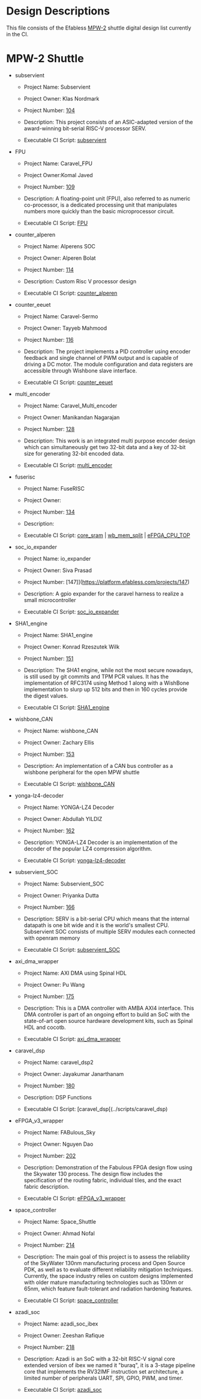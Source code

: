 # Design Descriptions

This file consists of the Efabless
[MPW-2](https://platform.efabless.com/projects/shuttle_name/MPW-2)
shuttle digital design list currently in the CI.

# MPW-2 Shuttle

-   subservient

    -   Project Name: Subservient

    -   Project Owner: Klas Nordmark

    -   Project Number:
         [104](https://platform.efabless.com/projects/104)

    -   Description: This project consists of an ASIC-adapted version of
         the award-winning bit-serial RISC-V processor SERV.

    -   Executable CI Script: [subservient](../scripts/subservient)

-   FPU

    -   Project Name: Caravel_FPU

    -   Project Owner:Komal Javed

    -   Project Number:
         [109](https://platform.efabless.com/projects/109)

    -   Description: A floating-point unit (FPU), also referred to as
         numeric co-processor, is a dedicated processing unit that
         manipulates numbers more quickly than the basic microprocessor
         circuit.

    -   Executable CI Script: [FPU](../scripts/FPU)

-   counter_alperen

    -   Project Name: Alperens SOC

    -   Project Owner: Alperen Bolat

    -   Project Number:
         [114](https://platform.efabless.com/projects/114)

    -   Description: Custom Risc V processor design

    -   Executable CI Script:
         [counter_alperen](../scripts/counter_alperen)

-   counter_eeuet

    -   Project Name: Caravel-Sermo

    -   Project Owner: Tayyeb Mahmood

    -   Project Number:
         [116](https://platform.efabless.com/projects/116)

    -   Description: The project implements a PID controller using
         encoder feedback and single channel of PWM output and is
         capable of driving a DC motor. The module configuration and
         data registers are accessible through Wishbone slave
         interface.

    -   Executable CI Script:
         [counter_eeuet](../scripts/counter_eeuet)

-   multi_encoder

    -   Project Name: Caravel_Multi_encoder

    -   Project Owner: Manikandan Nagarajan

    -   Project Number:
         [128](https://platform.efabless.com/projects/128)

    -   Description: This work is an integrated multi purpose encoder
         design which can simultaneously get two 32-bit data and a key
         of 32-bit size for generating 32-bit encoded data.

    -   Executable CI Script:
         [multi_encoder](../scripts/multi_encoder)

-   fuserisc

    -   Project Name: FuseRISC

    -   Project Owner:

    -   Project Number:
         [134](https://platform.efabless.com/projects/134)

    -   Description:

    -   Executable CI Script: [core_sram](../scripts/core_sram) |
         [wb_mem_split](../scripts/wb_mem_split) |
         [eFPGA_CPU_TOP](../scripts/eFPGA_CPU_TOP)

-   soc_io_expander

    -   Project Name: io_expander

    -   Project Owner: Siva Prasad

    -   Project Number:
         [147]](https://platform.efabless.com/projects/147)

    -   Description: A gpio expander for the caravel harness to realize
         a small microcontroller

    -   Executable CI Script:
         [soc_io_expander](../scripts/soc_io_expander)

-   SHA1_engine

    -   Project Name: SHA1_engine

    -   Project Owner: Konrad Rzeszutek Wilk

    -   Project Number:
         [151](https://platform.efabless.com/projects/151)

    -   Description: The SHA1 engine, while not the most secure
         nowadays, is still used by git commits and TPM PCR values. It
         has the implementation of RFC3174 using Method 1 along with a
         WishBone implementation to slurp up 512 bits and then in 160
         cycles provide the digest values.

    -   Executable CI Script: [SHA1_engine](../scripts/SHA1_engine)

-   wishbone_CAN

    -   Project Name: wishbone_CAN

    -   Project Owner: Zachary Ellis

    -   Project Number:
         [153](https://platform.efabless.com/projects/153)

    -   Description: An implementation of a CAN bus controller as a
         wishbone peripheral for the open MPW shuttle

    -   Executable CI Script: [wishbone_CAN](../scripts/wishbone_CAN)

-   yonga-lz4-decoder

    -   Project Name: YONGA-LZ4 Decoder

    -   Project Owner: Abdullah YILDIZ

    -   Project Number:
         [162](https://platform.efabless.com/projects/162)

    -   Description: YONGA-LZ4 Decoder is an implementation of the
         decoder of the popular LZ4 compression algorithm.

    -   Executable CI Script:
         [yonga-lz4-decoder](../scripts/yonga-lz4-decoder)

-   subservient_SOC

    -   Project Name: Subservient_SOC

    -   Project Owner: Priyanka Dutta

    -   Project Number:
         [166](https://platform.efabless.com/projects/166)

    -   Description: SERV is a bit-serial CPU which means that the
         internal datapath is one bit wide and it is the world's
         smallest CPU. Subservient SOC consists of multiple SERV
         modules each connected with openram memory

    -   Executable CI Script:
         [subservient_SOC](../scripts/subservient_SOC)

-   axi_dma_wrapper

    -   Project Name: AXI DMA using Spinal HDL

    -   Project Owner: Pu Wang

    -   Project Number:
         [175](https://platform.efabless.com/projects/175)

    -   Description: This is a DMA controller with AMBA AXI4 interface.
         This DMA controller is part of an ongoing effort to build an
         SoC with the state-of-art open source hardware development
         kits, such as Spinal HDL and cocotb.

    -   Executable CI Script:
         [axi_dma_wrapper](../scripts/axi_dma_wrapper)

-   caravel_dsp

    -   Project Name: caravel_dsp2

    -   Project Owner: Jayakumar Janarthanam

    -   Project Number:
         [180](https://platform.efabless.com/projects/180)

    -   Description: DSP Functions

    -   Executable CI Script: [caravel_dsp[(../scripts/caravel_dsp)

-   eFPGA_v3_wrapper

    -   Project Name: FABulous_Sky

    -   Project Owner: Nguyen Dao

    -   Project Number:
         [202](https://platform.efabless.com/projects/202)

    -   Description: Demonstration of the Fabulous FPGA design flow
         using the Skywater 130 process. The design flow includes the
         specification of the routing fabric, individual tiles, and the
         exact fabric description.

    -   Executable CI Script:
         [eFPGA_v3_wrapper](../scripts/eFPGA_v3_wrapper)

-   space_controller

    -   Project Name: Space_Shuttle

    -   Project Owner: Ahmad Nofal

    -   Project Number:
         [214](https://platform.efabless.com/projects/214)

    -   Description: The main goal of this project is to assess the
         reliability of the SkyWater 130nm manufacturing process and
         Open Source PDK, as well as to evaluate different reliability
         mitigation techniques. Currently, the space industry relies on
         custom designs implemented with older mature manufacturing
         technologies such as 130nm or 65nm, which feature
         fault-tolerant and radiation hardening features.

    -   Executable CI Script:
         [space_controller](../scripts/space_controller)

-   azadi_soc

    -   Project Name: azadi_soc_ibex

    -   Project Owner: Zeeshan Rafique

    -   Project Number:
         [218](https://platform.efabless.com/projects/218)

    -   Description: Azadi is an SoC with a 32-bit RISC-V signal core
         extended version of ibex we named it "buraq", it is a 3-stage
         pipeline core that implements the RV32IMF instruction set
         architecture, a limited number of peripherals UART, SPI, GPIO,
         PWM, and timer.

    -   Executable CI Script: [azadi_soc](../scripts/azadi_soc)
